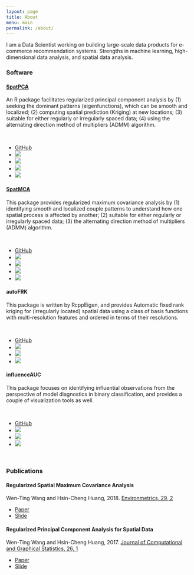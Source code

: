 ```yaml
---
layout: page
title: About
menu: main
permalink: /about/
---
```


I am a Data Scientist working on building large-scale data products for e-commerce recommendation systems. Strengths in machine learning, high-dimensional data analysis, and spatial data analysis.


<h3>Software</h3>

<div class="list-group">
<div class="list-group-item">
<h4 class="list-group-item-heading"><a href="https://egpivo.github.io/SpatPCA/">SpatPCA</a></h4>
<p class="list-group-item-text">An R package facilitates regularized principal component analysis by (1) seeking the dominant patterns (eigenfunctions), which can be smooth and localized; (2)
computing spatial prediction (Kriging) at new locations; (3)
suitable for either regularly or irregularly spaced data;
(4) using the alternating direction method of multipliers (ADMM) algorithm.
</p>
<br />
<ul class="list-inline">
<li><i class="fa fa-github fa-lg"></i> <a href="https://github.com/egpivo/SpatPCA">GitHub</a></li>
<li><a href="https://cran.rstudio.com/web/packages/SpatPCA"><img src="http://www.r-pkg.org/badges/version/SpatPCA" /></a></li>
<li><a href="https://cran.rstudio.com/web/packages/SpatPCA"><img src="http://cranlogs.r-pkg.org/badges/SpatPCA" /></a></li>
<li><a href="https://cran.rstudio.com/web/packages/SpatPCA"><img src="https://cranlogs.r-pkg.org/badges/grand-total/SpatPCA" /></a></li>
<li><a href="https://codecov.io/github/egpivo/SpatpCA?branch=master"><img src="https://img.shields.io/codecov/c/github/egpivo/SpatPCA/master.svg" /></a></li>
</ul>
</div>
<div class="list-group">
<div class="list-group-item">
<h4 class="list-group-item-heading"><a href="https://egpivo.github.io/SpatMCA/">SpatMCA</a></h4>
<p class="list-group-item-text"> This package provides regularized maximum covariance analysis by (1)
identifying smooth and localized couple patterns to understand how one spatial process is affected by another; (2) suitable for either regularly or irregularly spaced data; (3) the alternating direction method of multipliers (ADMM) algorithm.
</p>
<br />
<ul class="list-inline">
<li><i class="fa fa-github fa-lg"></i> <a href="https://github.com/egpivo/SpatMCA">GitHub</a></li>
<li><a href="https://cran.rstudio.com/web/packages/SpatMCA"><img src="http://www.r-pkg.org/badges/version/SpatMCA" /></a></li>
<li><a href="https://cran.rstudio.com/web/packages/SpatMCA"><img src="http://cranlogs.r-pkg.org/badges/SpatMCA" /></a></li>
<li><a href="https://cran.rstudio.com/web/packages/SpatMCA"><img src="https://cranlogs.r-pkg.org/badges/grand-total/SpatMCA" /></a></li>
<li><a href="https://codecov.io/github/egpivo/SpatMCA?branch=master"><img src="https://img.shields.io/codecov/c/github/egpivo/SpatMCA/master.svg" /></a></li>
</ul>
</div>
<div class="list-group">
<div class="list-group-item">
<h4 class="list-group-item-heading">autoFRK</h4>
<p class="list-group-item-text"> This package is written by RcppEigen, and provides Automatic fixed rank kriging for (irregularly located) spatial data using a class of basis functions with multi-resolution features and ordered in terms of their resolutions. 
</p>
<br />
<ul class="list-inline">
<li><i class="fa fa-github fa-lg"></i> <a href="https://github.com/egpivo/autoFRK">GitHub</a></li>
<li><a href="https://cran.rstudio.com/web/packages/autoFRK"><img src="http://www.r-pkg.org/badges/version/autoFRK" /></a></li>
<li><a href="https://cran.rstudio.com/web/packages/autoFRK"><img src="http://cranlogs.r-pkg.org/badges/autoFRK" /></a></li>
<li><a href="https://cran.rstudio.com/web/packages/autoFRK"><img src="https://cranlogs.r-pkg.org/badges/grand-total/autoFRK" /></a></li>
</ul>
</div>
<div class="list-group">
<div class="list-group-item">
<h4 class="list-group-item-heading">influenceAUC</h4>
<p class="list-group-item-text"> This package focuses on identifying influential observations from the perspective of model diagnostics in binary classification, and provides a couple of visualization tools as well. 
</p>
<br />
<ul class="list-inline">
<li><i class="fa fa-github fa-lg"></i> <a href="https://github.com/BoShiangKe/influenceAUC">GitHub</a></li>
<li><a href="https://cran.rstudio.com/web/packages/influenceAUC"><img src="http://www.r-pkg.org/badges/version/influenceAUC" /></a></li>
<li><a href="https://cran.rstudio.com/web/packages/influenceAUC"><img src="http://cranlogs.r-pkg.org/badges/influenceAUC" /></a></li>
<li><a href="https://cran.rstudio.com/web/packages/influenceAUC"><img src="https://cranlogs.r-pkg.org/badges/grand-total/influenceAUC" /></a></li>
</ul>
</div>
<br />



<h3>Publications</h3>

<div class="list-group-item">
<h4 class="list-group-item-heading">Regularized Spatial Maximum Covariance Analysis</h4>
<div>Wen-Ting Wang and Hsin-Cheng Huang, 2018. <a href="https://onlinelibrary.wiley.com/doi/full/10.1002/env.2481"> Environmetrics, 29, 2</a>
</div>
<div>
<ul class="list-inline">
<li><a href="https://arxiv.org/pdf/1705.02716.pdf"><span class="label label-success">Paper</span></a></li>
<li><a href="https://www.slideshare.net/WenTingWang5/regularized-estimation-of-spatial-patterns"><span class="label label-success">Slide</span></a></li>
</ul>
</div>
</div>

<div class="list-group">
<div class="list-group-item">
<h4 class="list-group-item-heading"> Regularized Principal Component Analysis for Spatial Data</h4>
<div>Wen-Ting Wang and Hsin-Cheng Huang, 2017. <a href="http://www.tandfonline.com/doi/full/10.1080/10618600.2016.1157483">Journal of Computational and Graphical Statistics, 26, 1</a></div>
<div>
<ul class="list-inline">
<li><a href="https://arxiv.org/pdf/1501.03221v3.pdf"><span class="label label-success">Paper</span></a></li>
<li><a href="https://www.slideshare.net/WenTingWang5/spatpca3"><span class="label label-success">Slide</span></a></li>
</ul>
</div>
</div>
</div>

